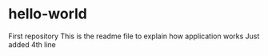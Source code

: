 # hello-world
First repository
This is the readme file to explain how application works
Just added 4th line
